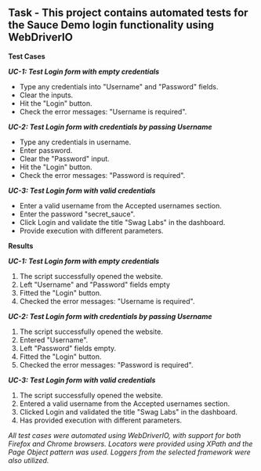 ## Task - This project contains automated tests for the Sauce Demo login functionality using WebDriverIO

**Test Cases**

***UC-1: Test Login form with empty credentials***
- Type any credentials into "Username" and "Password" fields.
- Clear the inputs.
- Hit the "Login" button.
- Check the error messages: "Username is required".

***UC-2: Test Login form with credentials by passing Username***
- Type any credentials in username.
- Enter password.
- Clear the "Password" input.
- Hit the "Login" button.
- Check the error messages: "Password is required".

***UC-3: Test Login form with valid credentials***
- Enter a valid username from the Accepted usernames section.
- Enter the password "secret_sauce".
- Click Login and validate the title "Swag Labs" in the dashboard.
- Provide execution with different parameters.

**Results**

***UC-1: Test Login form with empty credentials***
1. The script successfully opened the website.
2. Left "Username" and "Password" fields empty
3. Fitted the "Login" button.
4. Checked the error messages: "Username is required".

***UC-2: Test Login form with credentials by passing Username***
1. The script successfully opened the website.
2. Entered "Username".
3. Left "Password" fields empty.
4. Fitted the "Login" button.
5. Checked the error messages: "Password is required".

***UC-3: Test Login form with valid credentials***
1. The script successfully opened the website.
2. Entered a valid username from the Accepted usernames section.
3. Clicked Login and validated the title "Swag Labs" in the dashboard.
4. Has provided execution with different parameters.

*All test cases were automated using WebDriverIO, with support for both Firefox and Chrome browsers. Locators were provided using XPath and the Page Object pattern was used. Loggers from the selected framework were also utilized.* 
